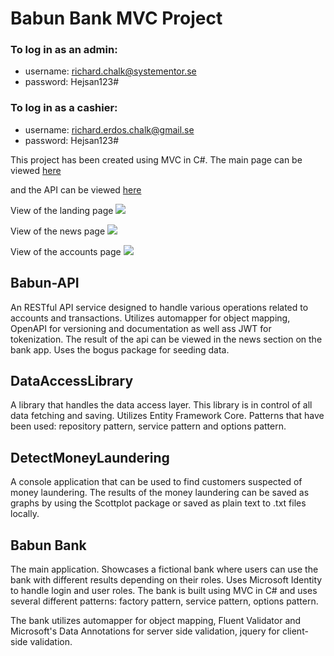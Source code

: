 # Babun Bank MVC Project

### To log in as an admin: 
- username: richard.chalk@systementor.se
- password: Hejsan123#
### To log in as a cashier: 
- username: richard.erdos.chalk@gmail.se
- password: Hejsan123#

This project has been created using MVC in C#. 
The main page can be viewed [here](https://babunbank.azurewebsites.net/)

and the API can be viewed [here](https://babun-api.azurewebsites.net/swagger/index.html)

View of the landing page
<img src="https://kimmostorage.blob.core.windows.net/test/babun-landing-page.png"/> 

View of the news page
<img src="https://kimmostorage.blob.core.windows.net/test/babun-blog-page.png" />

View of the accounts page
<img src="https://kimmostorage.blob.core.windows.net/test/babun-accounts-page.png" />

## Babun-API
An RESTful API service designed to handle various operations related to accounts and transactions. Utilizes automapper for object mapping, OpenAPI for versioning and documentation as well ass JWT for tokenization.
The result of the api can be viewed in the news section on the bank app.
Uses the bogus package for seeding data.

## DataAccessLibrary
A library that handles the data access layer. This library is in control of all data fetching and saving. Utilizes Entity Framework Core.
Patterns that have been used: repository pattern, service pattern and options pattern.

## DetectMoneyLaundering
A console application that can be used to find customers suspected of money laundering. The results of the money laundering can be saved as graphs by using the Scottplot package or saved as plain text to .txt files locally.


## Babun Bank
The main application. Showcases a fictional bank where users can use the bank with different results depending on their roles. Uses Microsoft Identity to handle login and user roles.
The bank is built using MVC in C# and uses several different patterns: factory pattern, service pattern, options pattern.

The bank utilizes automapper for object mapping, Fluent Validator and Microsoft's Data Annotations for server side validation, jquery for client-side validation.
